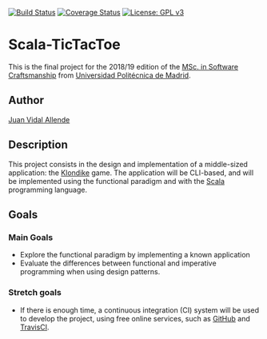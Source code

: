 [![Build Status](https://travis-ci.org/jvidalallende/Klondike-scala.svg?branch=master)](https://travis-ci.org/jvidalallende/Klondike-scala)
[![Coverage Status](https://coveralls.io/repos/github/jvidalallende/Klondike-scala/badge.svg?branch=master)](https://coveralls.io/github/jvidalallende/Klondike-scala?branch=master)
[![License: GPL v3](https://img.shields.io/badge/License-GPLv3-blue.svg)](https://www.gnu.org/licenses/gpl-3.0)

# Scala-TicTacToe

This is the final project for the 2018/19 edition of the
[MSc. in Software Craftsmanship](https://www.etsisi.upm.es/master-upm-software-craftsmanship)
from [Universidad Politécnica de Madrid](http://www.upm.es/).

## Author

[Juan Vidal Allende](https://github.com/jvidalallende)

## Description

This project consists in the design and implementation of a middle-sized application: the
[Klondike](https://en.wikipedia.org/wiki/Klondike_(solitaire)) game. The application will
be CLI-based, and will be implemented using the functional paradigm and with the
[Scala](https://www.scala-lang.org/) programming language.

## Goals

### Main Goals

* Explore the functional paradigm by implementing a known application
* Evaluate the differences between functional and imperative programming when using
   design patterns.

### Stretch goals

* If there is enough time, a continuous integration (CI) system will be used to develop the
  project, using free online services, such as [GitHub](https://github.com/) and
  [TravisCI](https://travis-ci.org/).
